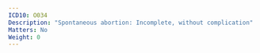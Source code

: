 ```yaml
---
ICD10: O034
Description: "Spontaneous abortion: Incomplete, without complication"
Matters: No
Weight: 0
---
```



